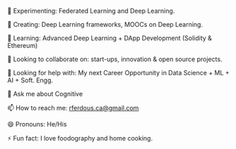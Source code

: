 🧪 Experimenting: Federated Learning and Deep Learning.

🔨 Creating: Deep Learning frameworks, MOOCs on Deep Learning.

🌱 Learning: Advanced Deep Learning + DApp Development (Solidity & Ethereum)

👯 Looking to collaborate on: start-ups, innovation & open source projects.

🤔 Looking for help with: My next Career Opportunity in Data Science + ML + AI + Soft. Engg. 

💬 Ask me about Cognitive

📫 How to reach me: rferdous.ca@gmail.com

😄 Pronouns: He/His

⚡ Fun fact: I love foodography and home cooking.

